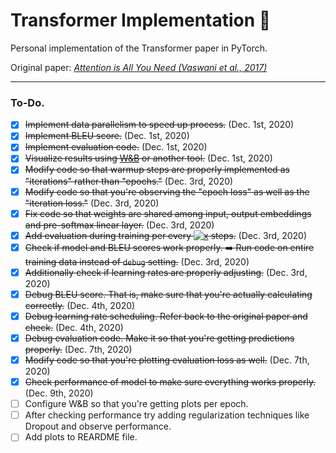# Transformer Implementation :car:
Personal implementation of the Transformer paper in PyTorch.

Original paper: [_Attention is All You Need (Vaswani et al., 2017)_](https://arxiv.org/pdf/1706.03762.pdf)

---

### To-Do.

- [x] ~~Implement data parallelism to speed up process.~~ (Dec. 1st, 2020)
- [x] ~~Implement BLEU score.~~ (Dec. 1st, 2020)
- [x] ~~Implement evaluation code.~~ (Dec. 1st, 2020)
- [x] ~~Visualize results using [W&B](https://www.wandb.com/) or another tool.~~ (Dec. 1st, 2020)
- [x] ~~Modify code so that warmup steps are properly implemented as "iterations" rather than "epochs."~~ (Dec. 3rd, 2020)
- [x] ~~Modify code so that you're observing the "epoch loss" as well as the "iteration loss."~~ (Dec. 3rd, 2020)
- [x] ~~Fix code so that weights are shared among input, output embeddings and pre-softmax linear layer.~~ (Dec. 3rd, 2020)
- [x] ~~Add evaluation during training per every <a href="https://www.codecogs.com/eqnedit.php?latex=x" target="_blank"><img src="https://latex.codecogs.com/gif.latex?x" title="x" /></a> steps.~~ (Dec. 3rd, 2020)
- [x] ~~Check if model and BLEU scores work properly. :arrow_right: Run code on entire training data instead of `debug` setting.~~ (Dec. 3rd, 2020)
- [x] ~~Additionally check if learning rates are properly adjusting.~~ (Dec. 3rd, 2020)
- [x] ~~Debug BLEU score. That is, make sure that you're actually calculating correctly.~~ (Dec. 4th, 2020)
- [x] ~~Debug learning rate scheduling. Refer back to the original paper and check.~~ (Dec. 4th, 2020)
- [x] ~~Debug evaluation code. Make it so that you're getting predictions properly.~~ (Dec. 7th, 2020)
- [x] ~~Modify code so that you're plotting evaluation loss as well.~~ (Dec. 7th, 2020)
- [x] ~~Check performance of model to make sure everything works properly.~~ (Dec. 9th, 2020)
- [ ] Configure W&B so that you're getting plots per epoch.
- [ ] After checking performance try adding regularization techniques like Dropout and observe performance.
- [ ] Add plots to REARDME file.
